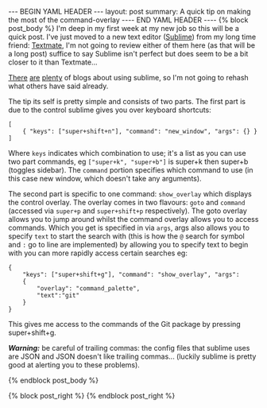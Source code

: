 --- BEGIN YAML HEADER ---
layout: post
summary: A quick tip on making the most of the command-overlay
---- END YAML HEADER ----
{% block post_body %}
I'm deep in my first week at my new job so this will be a quick post. I've just moved to a new text editor ([Sublime](www.sublimetext.com "It is, you know")) from my long time friend: [Textmate](www.macromates.com "Fairwell, old friend."), I'm not going to review either of them here (as that will be a long post) suffice to say Sublime isn't perfect but does seem to be a bit closer to it than Textmate...

[There](http://iamkeir.com/post/32800623503/sublime-text-2-tips-for-getting-started "Getting started") [are](http://net.tutsplus.com/tutorials/tools-and-tips/sublime-text-2-tips-and-tricks/ "Tips this time") [plenty](http://wbond.net/sublime_packages "all the packages") of blogs about using sublime, so I'm not going to rehash what others have said already. 

The tip its self is pretty simple and consists of two parts. The first part is due to the control sublime gives you over keyboard shortcuts: 

	[
		{ "keys": ["super+shift+n"], "command": "new_window", "args": {} }
	]

Where `keys` indicates which combination to use; it's a list as you can use two part commands, eg `["super+k", "super+b"]` is super+k then super+b (toggles sidebar). The `command` portion specifies which command to use (in this case new window, which doesn't take any arguments). 

The second part is specific to one command: `show_overlay` which displays the control overlay. The overlay comes in two flavours: `goto` and `command` (accessed via `super+p` and `super+shift+p` respectively). The goto overlay allows you to jump around whilst the command overlay allows you to access commands. Which you get is specified in via `args`, args also allows you to specify `text` to start the search with (this is how the `@` search for symbol and `:` go to line are implemented) by allowing you to specify text to begin with you can more rapidly access certain searches eg:


	{ 
		"keys": ["super+shift+g"], "command": "show_overlay", "args": 
		{
			"overlay": "command_palette",
			"text":"git"
		} 
	}


This gives me access to the commands of the Git package by pressing super+shift+g.

***Warning:*** be careful of trailing commas: the config files that sublime uses are JSON and JSON doesn't like trailing commas... (luckily sublime is pretty good at alerting you to these problems).


{% endblock post_body %}

{% block post_right %}
{% endblock post_right %}